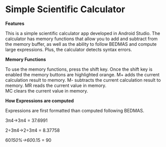 # **Simple Scientific Calculator**

**Features**

This is a simple scientific calculator app developed in Android Studio.
The calculator has memory functions that allow you to add and subtract from the memory buffer, as well as the ability to follow BEDMAS and compute large expressions. Plus, the calculator detects syntax errors.

**Memory Functions** 

To use the memory functions, press the shift key. Once the shift key is enabled the memory buttons are highlighted orange. 
M+ adds the current calculation result to memory. 
M- subtracts the current calculation result to memory.
MR reads the current value in memory.  
MC clears the current value in memory.

**How Expressions are computed**

Expressions are first formatted than computed following BEDMAS.

3π4→3*π*4 = 37.6991

2÷3π4→2÷3*π*4 = 8.37758

60*150%→60*0.15 = 90
